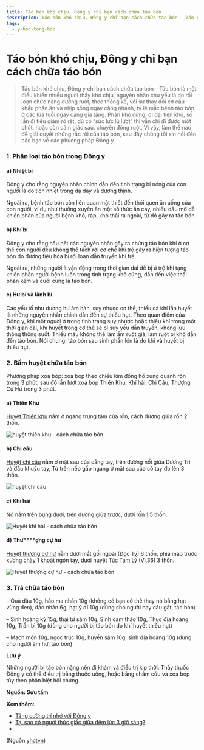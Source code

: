 ```yaml
---
title: Táo bón khó chịu, Đông y chỉ bạn cách chữa táo bón
description: Táo bón khó chịu, Đông y chỉ bạn cách chữa táo bón – Táo bón là một điều khiến nhiều người thấy khó chịu, nguyên nhân chủ yếu là do rối loạn chức năng đường ruột, theo thống kê, với sự thay đổi cơ cấu khẩu phần ăn và nhịp sống ngày càng nhanh, tỷ lệ mắc bệnh táo bón ở các lứa tuổi ngày càng gia tăng. Phân khô cứng, đi đại tiện khó, số lần đi tiêu giảm rõ rệt, dù có “sức lực lũ lượt” thì vẫn chỉ đi được một chút, hoặc còn cảm giác sau. chuyển động ruột. Vì vậy, làm thế nào để giải quyết những rắc rối của táo bón, sau đây chúng tôi xin nói đến các bạn về các phương pháp Đông y
tags:
  - y-hoc-tong-hop
---
```


# Táo bón khó chịu, Đông y chỉ bạn cách chữa táo bón 

> Táo bón khó chịu, Đông y chỉ bạn cách chữa táo bón – Táo bón là một điều khiến nhiều người thấy khó chịu, nguyên nhân chủ yếu là do rối loạn chức năng đường ruột, theo thống kê, với sự thay đổi cơ cấu khẩu phần ăn và nhịp sống ngày càng nhanh, tỷ lệ mắc bệnh táo bón ở các lứa tuổi ngày càng gia tăng. Phân khô cứng, đi đại tiện khó, số lần đi tiêu giảm rõ rệt, dù có “sức lực lũ lượt” thì vẫn chỉ đi được một chút, hoặc còn cảm giác sau. chuyển động ruột. Vì vậy, làm thế nào để giải quyết những rắc rối của táo bón, sau đây chúng tôi xin nói đến các bạn về các phương pháp Đông y

### **1. Phân loại táo bón trong Đông y**

#### **a) Nhiệt bí**

Đông y cho rằng nguyên nhân chính dẫn đến tình trạng bí nóng của con người là do tích nhiệt trong dạ dày và dương thịnh.

Ngoài ra, bệnh táo bón còn liên quan mật thiết đến thói quen ăn uống của con người, ví dụ như thường xuyên ăn một số thức ăn cay, nhiều dầu mỡ dễ khiến phân của người bệnh khô, ráp, khó thải ra ngoài, từ đó gây ra táo bón.

#### **b) Khí bí**

Đông y cho rằng hầu hết các nguyên nhân gây ra chứng táo bón khí ở cơ thể con người đều không thể tách rời cơ chế khí trệ gây ra hiện tượng táo bón do đường tiêu hóa bị rối loạn dẫn truyền khí trệ.

Ngoài ra, những người ít vận động trong thời gian dài dễ bị ứ trệ khí tạng khiến phân người bệnh luôn trong tình trạng khô cứng, dẫn đến việc thải phân kém và cuối cùng là táo bón.

#### **c) Hư bí và lãnh bí**

Các yếu tố như dương hư âm hàn, suy nhược cơ thể, thiếu cả khí lẫn huyết là những nguyên nhân chính dẫn đến sự thiếu hụt. Theo quan điểm của Đông y, khi một người ở trong tình trạng suy nhược hoặc thiếu khí trong một thời gian dài, khí huyết trong cơ thể sẽ bị suy yếu dẫn truyền, không lưu thông thông suốt. Thiếu máu không thể làm ẩm ruột già, làm ruột bị khô dẫn đến táo bón. Nói chung, táo bón sau sinh phần lớn là do khí và huyết bị thiếu hụt.

### **2. Bấm huyệt chữa táo bón**

Phương pháp xoa bóp: xoa bóp theo chiều kim đồng hồ xung quanh rốn trong 3 phút, sau đó lần lượt xoa bóp Thiên Khu, Khí hải, Chi Câu, Thượng Cự Hư trong 3 phút.

#### **a) Thiên Khu**

[Huyệt Thiên khu](/yhctvn/vi-tri-huyet-thien-khu) nằm ở ngang trung tâm của rốn, cách đường giữa rốn 2 thốn.

![huyệt thiên khu - cách chữa táo bón](/imgs/yhctvn/huyet-thien-khu-300x169.jpg)

#### **b) Chi câu**

[Huyệt chi câu](/yhctvn/vi-tri-huyet-chi-cau-%e6%94%af%e6%b2%9f) nằm ở mặt sau của cẳng tay, trên đường nối giữa Dương Trì và đầu khuỷu tay, Từ trên nếp gấp ngang ở mặt sau của cổ tay đo lên 3 thốn.

![huyệt chi câu](/imgs/yhctvn/huyet-chi-cau-300x169.png)

#### **c) Khí** **hải**

Nó nằm trên bụng dưới, trên đường giữa trước, dưới rốn 1,5 thốn.

![Huyệt khí hải - cách chữa táo bón](/imgs/yhctvn/Huyet-khi-hai-300x169.jpg)

#### **d) Thư****ợng cự hư**

[Huyệt thượng cự hư](/yhctvn/vi-tri-huyet-thuong-cu-hu-%e4%b8%8a%e5%b7%a8%e8%99%9a) nằm dưới mắt gối ngoài (Độc Tỵ) 6 thốn, phía mào trước xương chày 1 khoát ngón tay, dưới huyệt [Túc Tam Lý](/yhctvn/vi-tri-huyet-tuc-tam-ly-%e8%b6%b3%e4%b8%89%e9%87%8c) (Vi.36) 3 thốn.

![Huyệt thượng cự hư - cách chữa táo bón](/imgs/yhctvn/Huyet-thuong-cu-hu-300x169.jpg)

### **3. Trà chữa táo bón**

– Quả dâu 10g, hảo ma nhân 10g (không có bạn có thể thay nó bằng hạt vừng đen), đào nhân 6g, hạt ý dĩ 10g (dùng cho người hay cáu gắt, táo bón)

– Sinh hoàng kỳ 15g, thái tử sâm 10g, Sinh cam thảo 10g, Thục địa hoàng 10g, Trần bì 10g (dùng cho người bị táo bón do khí huyết thiếu hụt)

– Mạch môn 10g, ngọc trúc 10g, huyền sâm 10g, sinh địa hoàng 10g (dùng cho người âm hư, táo bón)

**Lưu ý**

Những người bị táo bón nặng nên đi khám và điều trị kịp thời. Thầy thuốc Đông y có thể điều trị bằng thuốc uống, hoặc bằng châm cứu và xoa bóp tùy theo phân biệt hội chứng.

**Nguồn: Sưu tầm**

**Xem thêm:**

* [Tăng cường trí nhớ với Đông y](/yhctvn/tang-cuong-tri-nho-voi-dong-y)
* [Tại sao có người thức giấc giữa đêm lúc 3 giờ sáng?](/yhctvn/tai-sao-co-nguoi-thuc-giac-giua-dem-luc-3-gio-sang)
*

(Nguồn <a href="https://yhctvn.com/tao-bon-kho-chiu-dong-y-chi-ban-cach-chua-tao-bon/" target="_blank">yhctvn</a>)
